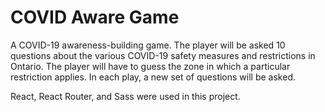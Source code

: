 # COVID Aware Game

A COVID-19 awareness-building game. The player will be asked 10 questions about the various COVID-19 safety measures and restrictions in Ontario. The player will have to guess the zone in which a particular restriction applies. In each play, a new set of questions will be asked.

React, React Router, and Sass were used in this project.
